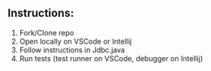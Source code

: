 ## Instructions:
1. Fork/Clone repo
2. Open locally on VSCode or Intellij
3. Follow instructions in Jdbc.java
4. Run tests (test runner on VSCode, debugger on Intellij)
